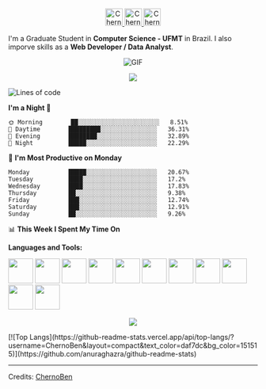 <p align="center">
<br/>
<a href="https://www.linkedin.com/in/benjamim-francisco-73a82613b/">
  <img alt="ChernoBen's LinkdeIN" width="35px" src="https://image.flaticon.com/icons/svg/2111/2111465.svg" />
</a>

<a href="https://www.instagram.com/chernobenj/">
  <img alt="ChernoBen's Instagram" width="35px" src="https://image.flaticon.com/icons/svg/2111/2111421.svg" />
</a>
<a href="https://open.spotify.com/user/vpgpwovbo3g46kxut0vlxfk4x">
  <img alt="ChernoBen's Spotify" width="35px" src="https://image.flaticon.com/icons/svg/2111/2111627.svg" />
</a>
</p>

I'm a Graduate Student in **Computer Science - UFMT** in Brazil. I also imporve skills as a **Web Developer / Data Analyst**.

<p align="center">
<img align="center" alt="GIF" src="https://media1.tenor.com/images/1c6140897565e34a4e98f618e220dc0d/tenor.gif?itemid=9358372" />
</p>

<p align="center">
  <img alig src="https://github-profile-trophy.vercel.app/?username=ChernoBen&column=6&rank=SSS,SS,S,AAA,AA,A,B,C" />
</p>

<!--START_SECTION:waka-->
![Lines of code](https://img.shields.io/badge/From%20Hello%20World%20I%27ve%20Written-5.0%20million%20lines%20of%20code-blue)

**I'm a Night 🦉** 

```text
🌞 Morning        ██░░░░░░░░░░░░░░░░░░░░░░░   8.51% 
🌆 Daytime        █████████░░░░░░░░░░░░░░░░   36.31% 
🌃 Evening        ████████░░░░░░░░░░░░░░░░░   32.89% 
🌙 Night          █████░░░░░░░░░░░░░░░░░░░░   22.29%

```
📅 **I'm Most Productive on Monday** 

```text
Monday           █████░░░░░░░░░░░░░░░░░░░░   20.67% 
Tuesday          ████░░░░░░░░░░░░░░░░░░░░░   17.2% 
Wednesday        ████░░░░░░░░░░░░░░░░░░░░░   17.83% 
Thursday         ██░░░░░░░░░░░░░░░░░░░░░░░   9.38% 
Friday           ███░░░░░░░░░░░░░░░░░░░░░░   12.74% 
Saturday         ███░░░░░░░░░░░░░░░░░░░░░░   12.91% 
Sunday           ██░░░░░░░░░░░░░░░░░░░░░░░   9.26%

```


📊 **This Week I Spent My Time On** 

<!--END_SECTION:waka-->

**Languages and Tools:**  

<code><img height="50" src="https://img.icons8.com/windows/64/000000/nodejs.png"></code>
<code><img height="50" src="https://img.icons8.com/color/48/000000/mongodb.png"></code>
<code><img height="50" src="https://img.icons8.com/color/48/000000/docker.png"></code>
<code><img height="50" src="https://img.icons8.com/color/48/000000/golang.png"></code>
<code><img height="50" src="https://img.icons8.com/color/48/000000/travis-ci.png"></code>
<code><img height="50" src="https://image.flaticon.com/icons/png/512/2085/2085061.png"></code>
<code><img height="50" src="https://image.flaticon.com/icons/svg/2535/2535543.svg"></code>
<code><img height="50" src="https://img.icons8.com/ios/50/000000/django.png"></code>
<code><img height="50" src="https://img.icons8.com/color/48/000000/postgreesql.png"></code>
<code><img height="50" src="https://image.flaticon.com/icons/svg/752/752605.svg"></code>
<code><img height="50" src="https://image.flaticon.com/icons/svg/1680/1680899.svg"></code>

<p align="center">
<img align="center" src="https://github-readme-stats.vercel.app/api?username=ChernoBen&show_icons=true&hide_border=true">
</p>
[![Top Langs](https://github-readme-stats.vercel.app/api/top-langs/?username=ChernoBen&layout=compact&text_color=daf7dc&bg_color=151515)](https://github.com/anuraghazra/github-readme-stats)



-----
Credits: [ChernoBen](https://github.com/ChernoBen)
